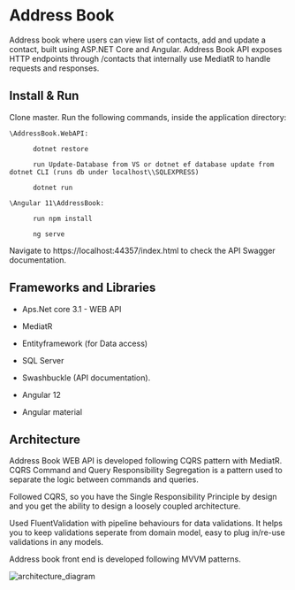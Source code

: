 # Address Book

  Address book where users can view list of contacts, add and update a contact, built using ASP.NET Core and Angular. Address Book API exposes HTTP endpoints 
  through /contacts that internally use MediatR to handle requests and responses.

## Install & Run
   
 Clone master. Run the following commands, inside the application directory:
      
    \AddressBook.WebAPI:
      
          dotnet restore 
          
          run Update-Database from VS or dotnet ef database update from dotnet CLI (runs db under localhost\\SQLEXPRESS)          
          
          dotnet run
      
    \Angular 11\AddressBook:
     
          run npm install
          
          ng serve     
          
Navigate to https://localhost:44357/index.html to check the API Swagger documentation.

## Frameworks and Libraries
   
- Aps.Net core 3.1 - WEB API

- MediatR
  
- Entityframework (for Data access)
  
- SQL Server
 
- Swashbuckle (API documentation).
  
- Angular 12
  
- Angular material
  
## Architecture

Address Book WEB API is developed following CQRS pattern with MediatR. CQRS Command and Query Responsibility Segregation is a pattern used to separate the logic between commands and queries.
  
Followed CQRS, so you have the Single Responsibility Principle by design and you get the ability to design a loosely coupled architecture.

Used FluentValidation with pipeline behaviours for data validations. It helps you to keep validations seperate from domain model, easy to plug in/re-use validations 
in any models.

Address book front end is developed following MVVM patterns.

![architecture_diagram](https://user-images.githubusercontent.com/8025466/132505127-6fb31c3f-8d0c-4d89-9cd1-6cd3f425377b.png)


